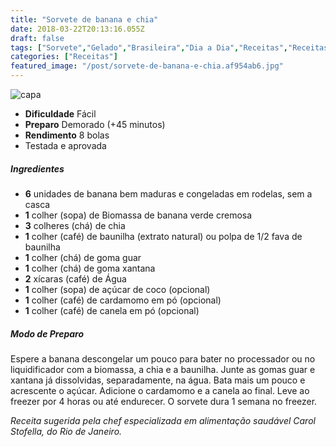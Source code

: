 ```yaml
---
title: "Sorvete de banana e chia"
date: 2018-03-22T20:13:16.055Z
draft: false
tags: ["Sorvete","Gelado","Brasileira","Dia a Dia","Receitas","Receitas com frutas","Receitas rápidas","Receitas simples e fáceis","Sorvetes"]
categories: ["Receitas"]
featured_image: "/post/sorvete-de-banana-e-chia.af954ab6.jpg"
---
```


![capa](/post/sorvete-de-banana-e-chia.af954ab6.jpg)

*   **Dificuldade** Fácil
*   **Preparo** Demorado (+45 minutos)
*   **Rendimento** 8 bolas
*   Testada e aprovada
    

##### Ingredientes

*   **6** unidades de banana bem maduras e congeladas em rodelas, sem a casca
*   **1** colher (sopa) de Biomassa de banana verde cremosa
*   **3** colheres (chá) de chia
*   **1** colher (café) de baunilha (extrato natural) ou polpa de 1/2 fava de baunilha
*   **1** colher (chá) de goma guar
*   **1** colher (chá) de goma xantana
*   **2** xícaras (café) de Água
*   **1** colher (sopa) de açúcar de coco (opcional)
*   **1** colher (café) de cardamomo em pó (opcional)
*   **1** colher (café) de canela em pó (opcional)

##### Modo de Preparo

Espere a banana descongelar um pouco para bater no processador ou no liquidificador com a biomassa, a chia e a baunilha. Junte as gomas guar e xantana já dissolvidas, separadamente, na água. Bata mais um pouco e acrescente o açúcar. Adicione o cardamomo e a canela ao final. Leve ao freezer por 4 horas ou até endurecer. O sorvete dura 1 semana no freezer.

_Receita sugerida pela chef especializada em alimentação saudável Carol Stofella, do Rio de Janeiro._
